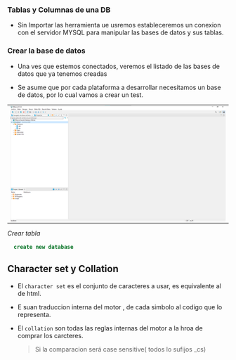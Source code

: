 ### Tablas y Columnas de una DB

- Sin Importar las herramienta ue usremos estableceremos un conexion con el servidor MYSQL para manipular las bases de datos y sus tablas.

### Crear la base de datos

- Una ves que estemos conectados, veremos el listado de las bases de datos que ya tenemos creadas

- Se asume que por cada plataforma a desarrollar necesitamos un base de datos, por lo cual vamos a crear un test.

<table align="center">
  <tr>
    <td align="center" style="padding=0;width=50%;">
      <img align="center" style="padding=0;" src="../images/ConexionDb.png" />
    </td>
  </tr>
</table>


_Crear tabla_
```sql
  create new database
```

## Character set y Collation

- El `character set` es el conjunto de caracteres a usar, es equivalente al <meta charset="" /> de html.
- E suan traduccion interna del motor , de cada simbolo al codigo que lo representa.

- El `collation` son todas las reglas internas del motor a la hroa de comprar los carcteres.

  >Si la comparacion será case sensitive( todos lo sufijos _cs)